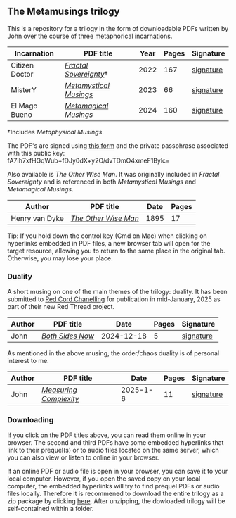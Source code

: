 ## The Metamusings trilogy
This is a repository for a trilogy in the form of downloadable PDFs written by John over the course of three metaphorical incarnations.

|**Incarnation**|**PDF title**|**Year**|**Pages**|**Signature**|
|---------------|-------------|--------|---------|-------------|
|Citizen Doctor |[*Fractal Sovereignty*](https://metamagical-musings.github.io/Fractal-Sovereignty.pdf)†|2022|167|[signature](https://metamagical-musings.github.io/signatures/Fractal-Sovereignty.txt)|
|MisterY        |[*Metamystical Musings*](https://metamagical-musings.github.io/Metamystical-Musings.pdf)|2023|66|[signature](https://metamagical-musings.github.io/signatures/Metamystical-Musings.txt)|
|El Mago Bueno  |[*Metamagical Musings*](https://metamagical-musings.github.io/Metamagical-Musings.pdf)|2024|160|[signature](https://metamagical-musings.github.io/signatures/Metamagical-Musings.txt)|

†Includes *Metaphysical Musings*.

The PDF's are signed using [this form](https://metamagical-musings.github.io/hash-and-sign.html) and the private passphrase associated
with this public key: fA7Ih7xfHGqWub+fDJy0dX+y2O/dvTDmO4xmeF1Bylc=

Also available is *The Other Wise Man*. It was originally included in *Fractal Sovereignty* and is referenced in both *Metamystical Musings* and *Metamagical Musings*.

|**Author**|**PDF title**|**Date**|**Pages**|
|----------|-------------|--------|---------|
|Henry van Dyke |[*The Other Wise Man*](https://metamagical-musings.github.io/The-Other-Wise-Man.pdf)|1895|17|

Tip: If you hold down the control key (Cmd on Mac) when clicking on hyperlinks embedded in PDF files, a new browser tab will open for the target resource, allowing you to return to the same place in the original tab. Otherwise, you may lose your place.

### Duality
A short musing on one of the main themes of the trilogy: duality. It has been submitted to [Red Cord Chanelling](https://www.redcordchanneling.com/)
for publication in mid-January, 2025 as part of their new Red Thread project. 

|**Author**|**PDF title**|**Date**|**Pages**|**Signature**|
|----------|-------------|--------|---------|-------------|
|John |[*Both Sides Now*](https://metamagical-musings.github.io/Both-Sides-Now.pdf)|2024-12-18|5|[signature](https://metamagical-musings.github.io/signatures/Both-Sides-Now.txt)|

As mentioned in the above musing, the order/chaos duality is of personal interest to me.

|**Author**|**PDF title**|**Date**|**Pages**|**Signature**|
|----------|-------------|--------|---------|-------------|
|John |[*Measuring Complexity*](https://metamagical-musings.github.io/Measuring-Complexity.pdf)|2025-1-6|11|[signature](https://metamagical-musings.github.io/signatures/Measuring-Complexity.txt)|

### Downloading
If you click on the PDF titles above, you can read them online in your browser. The second and third PDFs have some embedded hyperlinks that link to their prequel(s) or to audio files located on the same server, which you can also view or listen to online in your browser.

If an online PDF or audio file is open in your browser, you can save it to your local computer. However, if you open the saved copy on your local computer, the embedded hyperlinks will try to find prequel PDFs or audio files locally. Therefore it is recommened to download the entire trilogy as a zip package by clicking [here](https://github.com/metamagical-musings/metamagical-musings.github.io/archive/refs/heads/main.zip). After unzipping, the dowloaded trilogy will be self-contained within a folder.
